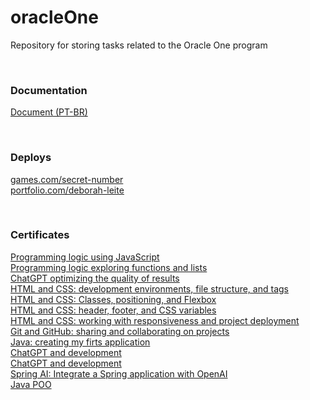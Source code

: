 # oracleOne
Repository for storing tasks related to the Oracle One program

<br>

### Documentation
[Document (PT-BR) ](https://docs.google.com/document/d/1lhFHmpc7zn_G7GacgSaeY6PenDpJsFKMlsPD_1AGZQ4/edit?usp=sharing)

<br>

### Deploys
[games.com/secret-number](https://jogo-livid-three.vercel.app/)<br>
[portfolio.com/deborah-leite](https://portfolio-three-gamma-79.vercel.app/index.html)<br>

<br>

### Certificates
[Programming logic using JavaScript](https://drive.google.com/file/d/1TOMHgf7DUJpVRcaouR8zlubKCzK-13Zf/view?usp=drive_link)<br>
[Programming logic exploring functions and lists](https://drive.google.com/file/d/1Lt-yg36rTveyH-OsDHogngA7t-6IKF21/view?usp=drive_link)<br>
[ChatGPT optimizing the quality of results](https://drive.google.com/file/d/1pV6caQ98V1zMVLxCZazwq6YfKeK_IEff/view?usp=drive_link)<br>
[HTML and CSS: development environments, file structure, and tags](https://drive.google.com/file/d/1_hNbHVYskP84gXmlL6nDlo-ANiDnSsy6/view?usp=drive_link)<br>
[HTML and CSS: Classes, positioning, and Flexbox](https://drive.google.com/file/d/1Dgp4a-vf-AQCKEoWavFvLBZSLEgOwvIZ/view?usp=drive_link)<br>
[HTML and CSS: header, footer, and CSS variables](https://drive.google.com/file/d/1wOC6TA4CYxyauTEA0sgggTUrahZ7T-Mv/view?usp=drive_link)<br>
[HTML and CSS: working with responsiveness and project deployment](https://drive.google.com/file/d/1-BpLg2msKzzh9Ty8nyHD4kOVzpyPnhhc/view?usp=drive_link)<br>
[Git and GitHub: sharing and collaborating on projects](https://drive.google.com/file/d/1MEHLjT4fNq9A6zl0WN0QGfe8rCzk4l_P/view?usp=drive_link)<br>
[Java: creating my firts application](https://drive.google.com/file/d/1kK1sHlVfDf1y_yEfVNHXDj0X6nXa_qBs/view?usp=drive_link)<br>
[ChatGPT and development](https://drive.google.com/file/d/1OEXy6mTxyPl537mKnUocHYr_42pPTeHr/view?usp=sharing)<br>
[ChatGPT and development](https://drive.google.com/file/d/1OEXy6mTxyPl537mKnUocHYr_42pPTeHr/view?usp=sharing)<br>
[Spring AI: Integrate a Spring application with OpenAI](https://drive.google.com/file/d/10pyWRtPrS2oYgOaq2vQIarT4eDf5VCii/view?usp=drive_link)<br>
[Java POO](https://drive.google.com/file/d/1HggCfBSH92ISRo0ilvfZgiU7Zu-BmSbP/view?usp=drive_link)<br>




